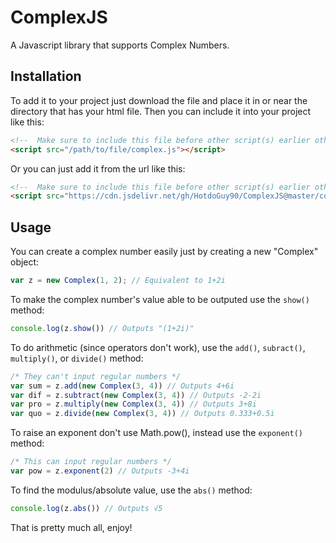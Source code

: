 # ComplexJS
A Javascript library that supports Complex Numbers.

## Installation
To add it to your project just download the file and place it in or near the directory that has your html file. Then you can include it into your project like this:

```html
<!--  Make sure to include this file before other script(s) earlier otherwise it/they won't have the ComplexJS library -->
<script src="/path/to/file/complex.js"></script>
```

Or you can just add it from the url like this:

```html
<!--  Make sure to include this file before other script(s) earlier otherwise it/they won't have the ComplexJS library -->
<script src="https://cdn.jsdelivr.net/gh/HotdoGuy90/ComplexJS@master/complex.js"></script>
```

## Usage
You can create a complex number easily just by creating a new "Complex" object:

```javascript
var z = new Complex(1, 2); // Equivalent to 1+2i
```

To make the complex number's value able to be outputed use the `show()` method:

```javascript
console.log(z.show()) // Outputs "(1+2i)"
```

To do arithmetic (since operators don't work), use the `add()`, `subract()`, `multiply()`, or `divide()` method:

```javascript
/* They can't input regular numbers */
var sum = z.add(new Complex(3, 4)) // Outputs 4+6i
var dif = z.subtract(new Complex(3, 4)) // Outputs -2-2i
var pro = z.multiply(new Complex(3, 4)) // Outputs 3+8i
var quo = z.divide(new Complex(3, 4)) // Outputs 0.333+0.5i
```

To raise an exponent don't use Math.pow(), instead use the `exponent()` method:

```javascript
/* This can input regular numbers */
var pow = z.exponent(2) // Outputs -3+4i
```

To find the modulus/absolute value, use the `abs()` method:

```javascript
console.log(z.abs()) // Outputs √5
```

That is pretty much all, enjoy!
